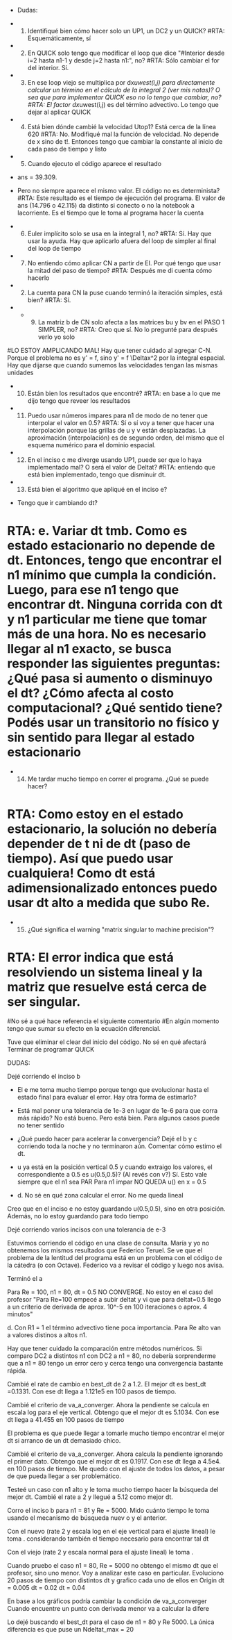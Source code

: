 



* Dudas:

* 1. Identifiqué bien cómo hacer solo un UP1, un DC2 y un QUICK? 
#RTA: Esquemáticamente, sí

* 2. En QUICK solo tengo que modificar el loop que dice "#Interior desde i=2 hasta n1-1 y desde j=2 hasta n1:", no?
#RTA: Sólo cambiar el for del interior. Sí.

* 3. En ese loop viejo se multiplica por dx*uwest(i,j) para directamente calcular un término en el cálculo de la integral 2 (ver mis notas)? O sea que para implementar QUICK eso no lo tengo que cambiar, no?
#RTA: El factor dx*uwest(i,j) es del término advectivo. Lo tengo que dejar al aplicar QUICK

* 4. Está bien dónde cambié la velocidad Utop1? Está cerca de la línea 620
#RTA: No. Modifiqué mal la función de velocidad. No depende de x sino de t!. Entonces tengo que  cambiar la constante al inicio de cada paso de tiempo y listo


* 5. Cuando ejecuto el código aparece el resultado
* ans = 39.309.
* Pero no siempre aparece el mismo valor. El código no es determinista?
#RTA: Este resultado es el tiempo de ejecución del programa. El valor de ans (14.796 o 42.115) da distinto si conecto o no la notebook a lacorriente. Es el tiempo que le toma al programa hacer la cuenta

* 6. Euler implícito solo se usa en la integral 1, no?
#RTA: Sí. Hay que usar la ayuda. Hay que aplicarlo afuera del loop de simpler al final del loop de tiempo

* 7. No entiendo cómo aplicar CN a partir de EI. Por qué tengo que usar la mitad del paso de tiempo?
#RTA: Después me di cuenta cómo hacerlo

* 2. La cuenta para CN la puse cuando terminó la iteración simples, está bien?
#RTA: Sí.

* * 9. La matriz b de CN solo afecta a las matrices bu y bv en el PASO 1 SIMPLER, no?
#RTA: Creo que sí. No lo pregunté para después verlo yo solo


#LO ESTOY AMPLICANDO MAL! Hay que tener cuidado al agregar C-N. Porque el problema no es y' = f, sino y' = f \Deltax^2 por la integral espacial. Hay que dijarse que cuando sumemos las velocidades tengan las mismas unidades

* 10. Están bien los resultados que encontré?
#RTA: en base a lo que me dijo tengo que reveer los resultados

* 11. Puedo usar números impares para n1 de modo de no tener que interpolar el valor en 0.5?
#RTA: Sí o sí voy a tener que hacer una interpolación porque las grillas de u y v están desplazadas. La aproximación (interpolación) es de segundo orden, del mismo que el esquema numérico para el dominio espacial.

* 12. En el inciso c me diverge usando UP1, puede ser que lo haya implementado mal? O será el valor de Deltat?
#RTA: entiendo que está bien implementado, tengo que disminuir dt.

* 13. Está bien el algoritmo que apliqué en el inciso e?
* Tengo que ir cambiando dt?
# RTA: e. Variar dt tmb. Como es estado estacionario no depende de dt. Entonces, tengo que encontrar el n1 mínimo que cumpla la condición. Luego, para ese n1 tengo que encontrar dt. Ninguna corrida con dt y n1 particular me tiene que tomar más de una hora. No es necesario llegar al n1 exacto, se busca responder las siguientes preguntas: ¿Qué pasa si aumento o disminuyo el dt? ¿Cómo afecta al costo computacional? ¿Qué sentido tiene? Podés usar un transitorio no físico y sin sentido para llegar al estado estacionario

* 14. Me tardar mucho tiempo en correr el programa. ¿Qué se puede hacer?
# RTA: Como estoy en el estado estacionario, la solución no debería depender de t ni de dt (paso de tiempo). Así que puedo usar cualquiera! Como dt está adimensionalizado entonces puedo usar dt alto a medida que subo Re.

* 15. ¿Qué significa el warning "matrix singular to machine precision"?
# RTA: El error indica que está resolviendo un sistema lineal y la matriz que resuelve está cerca de ser singular.

#No sé a qué hace referencia el siguiente comentario
#En algún momento tengo que sumar su efecto en la ecuación diferencial.

Tuve que eliminar el clear del inicio del código. No sé en qué afectará
Terminar de programar QUICK


DUDAS:


Dejé corriendo el inciso b 

* El e me toma mucho tiempo porque tengo que evolucionar hasta el estado final para evaluar el error. Hay otra forma de estimarlo?
* Está mal poner una tolerancia de 1e-3 en lugar de 1e-6 para que corra más rápido?
No está bueno. Pero está bien. Para algunos casos puede no tener sentido

* ¿Qué puedo hacer para acelerar la convergencia? Dejé el b y c corriendo toda la noche y no terminaron aún. Comentar cómo estimo el dt.
* u ya está en la posición vertical 0.5 y cuando extraigo los valores, el correspondiente a 0.5 es u(0.5,0.5)? (Al revés con v?)
Sí. Esto vale siempre que el n1 sea PAR
Para n1 impar NO QUEDA u() en x = 0.5

* d. No sé en qué zona calcular el error. No me queda lineal

Creo que en el inciso e no estoy guardando u(0.5,0.5), sino en otra posición. Además, no lo estoy guardando para todo tiempo

Dejé corriendo varios incisos con una tolerancia de e-3


Estuvimos corriendo el código en una clase de consulta. María y yo no obtenemos los mismos resultados que Federico Teruel. Se ve que el problema de la lentitud del programa está en un problema con el código de la cátedra (o con Octave). Federico va a revisar el código y luego nos avisa.


Terminó el a

Para Re = 100, n1 = 80, dt = 0.5 NO CONVERGE. No estoy en el caso del profesor "Para Re=100 empecé a subir deltat y vi que para deltat=0.5 llego a un criterio de derivada de aprox. 10^-5 en 100 iteraciones o aprox. 4 minutos"

d. Con R1 = 1 el término advectivo tiene poca importancia. Para Re alto van a valores distinos a altos n1. 

Hay que tener cuidado la comparación entre métodos numéricos. Si comparo DC2 a distintos n1 con DC2 a n1 = 80, no debería sorprenderme que a n1 = 80 tengo un error cero y cerca tengo una convergencia bastante rápida.





























Cambié el rate de cambio en best_dt de 2 a 1.2. El mejor dt es
best_dt =0.1331. Con ese dt llega a 1.121e5 en 100 pasos de tiempo.

Cambié el criterio de va_a_converger. Ahora la pendiente se calcula en escala log para el eje vertical. Obtengo que el mejor dt es 5.1034. Con ese dt llega a 41.455 en 100 pasos de tiempo

El problema es que puede llegar a tomarle mucho tiempo encontrar el mejor dt si arranco de un dt demasiado chico.

Cambié el criterio de va_a_converger. Ahora calcula la pendiente ignorando el primer dato. Obtengo que el mejor dt es 0.1917. Con ese dt llega a 4.5e4. en 100 pasos de tiempo. Me quedo con el ajuste de todos los datos, a pesar de que pueda llegar a ser problemático.

Testeé un caso con n1 alto y le toma mucho tiempo hacer la búsqueda del mejor dt. Cambié el rate a 2 y llegué a 5.12 como mejor dt.


Corro el inciso b para n1 = 81 y Re = 5000. Mido cuánto tiempo le toma usando el mecanismo de búsqueda nuev
o y el anterior.

Con el nuevo (rate 2 y escala log en el eje vertical para el ajuste lineal) le toma . considerando también el tiempo necesario para encontrar tal dt

Con el viejo (rate 2 y escala normal para el ajuste lineal) le toma .




Cuando pruebo el caso n1 = 80, Re = 5000 no obtengo el mismo dt que el profesor, sino uno menor. Voy a analizar este caso en particular. Evoluciono 20 pasos de tiempo con distintos dt y grafico cada uno de ellos en Origin
dt = 0.005
dt = 0.02
dt = 0.04

En base a los gráficos podría cambiar la condición de va_a_converger
Cuando encuentre un punto con derivada menor va a calcular la difere

Lo dejé buscando el best_dt para el caso de n1 = 80 y Re 5000. La única diferencia es que puse un Ndeltat_max = 20

